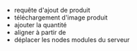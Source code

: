 - requête d'ajout de produit
- téléchargement d'image produit
- ajouter la quantité
- aligner à partir de
- déplacer les nodes modules du serveur
